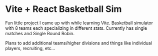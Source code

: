 # Vite + React Basketball Sim

Fun little project I came up with while learning Vite. Basketball simulator with 8 teams each specializing in different stats. Currently has single matches and Single Round Robin.

Plans to add additional teams/higher divisions and things like individual players, recruiting, etc...